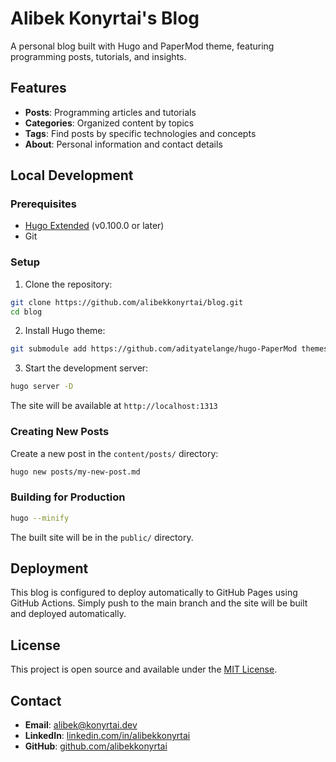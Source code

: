 # Alibek Konyrtai's Blog

A personal blog built with Hugo and PaperMod theme, featuring programming posts, tutorials, and insights.

## Features

- **Posts**: Programming articles and tutorials
- **Categories**: Organized content by topics
- **Tags**: Find posts by specific technologies and concepts
- **About**: Personal information and contact details

## Local Development

### Prerequisites

- [Hugo Extended](https://gohugo.io/installation/) (v0.100.0 or later)
- Git

### Setup

1. Clone the repository:
```bash
git clone https://github.com/alibekkonyrtai/blog.git
cd blog
```

2. Install Hugo theme:
```bash
git submodule add https://github.com/adityatelange/hugo-PaperMod themes/PaperMod
```

3. Start the development server:
```bash
hugo server -D
```

The site will be available at `http://localhost:1313`

### Creating New Posts

Create a new post in the `content/posts/` directory:

```bash
hugo new posts/my-new-post.md
```

### Building for Production

```bash
hugo --minify
```

The built site will be in the `public/` directory.

## Deployment

This blog is configured to deploy automatically to GitHub Pages using GitHub Actions. Simply push to the main branch and the site will be built and deployed automatically.

## License

This project is open source and available under the [MIT License](LICENSE).

## Contact

- **Email**: alibek@konyrtai.dev
- **LinkedIn**: [linkedin.com/in/alibekkonyrtai](https://linkedin.com/in/alibekkonyrtai)
- **GitHub**: [github.com/alibekkonyrtai](https://github.com/alibekkonyrtai)
